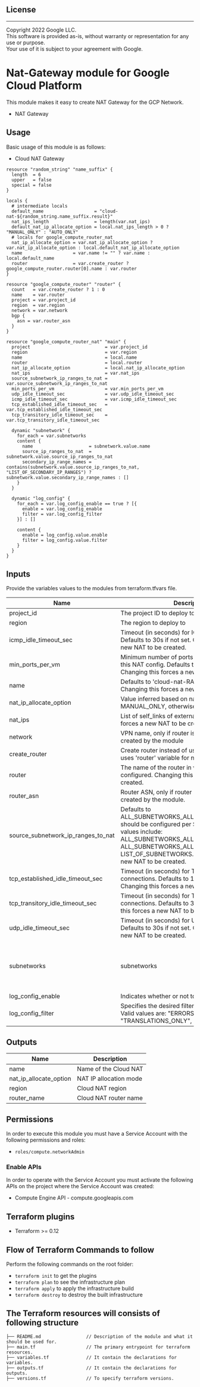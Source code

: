 ## License
---
Copyright 2022 Google LLC.  
This software is provided as-is, without warranty or representation for any use or purpose.  
Your use of it is subject to your agreement with Google.  

# Nat-Gateway module for Google Cloud Platform

This module makes it easy to create NAT Gateway for the GCP Network.

- NAT Gateway

## Usage
Basic usage of this module is as follows:

* Cloud NAT Gateway

```hcl
resource "random_string" "name_suffix" {
  length  = 6
  upper   = false
  special = false
}

locals {
  # intermediate locals
  default_name                   = "cloud-nat-${random_string.name_suffix.result}"
  nat_ips_length                 = length(var.nat_ips)
  default_nat_ip_allocate_option = local.nat_ips_length > 0 ? "MANUAL_ONLY" : "AUTO_ONLY"
  # locals for google_compute_router_nat
  nat_ip_allocate_option = var.nat_ip_allocate_option ? var.nat_ip_allocate_option : local.default_nat_ip_allocate_option
  name                   = var.name != "" ? var.name : local.default_name
  router                 = var.create_router ? google_compute_router.router[0].name : var.router
}

resource "google_compute_router" "router" {
  count   = var.create_router ? 1 : 0
  name    = var.router
  project = var.project_id
  region  = var.region
  network = var.network
  bgp {
    asn = var.router_asn
  }
}

resource "google_compute_router_nat" "main" {
  project                            = var.project_id
  region                             = var.region
  name                               = local.name
  router                             = local.router
  nat_ip_allocate_option             = local.nat_ip_allocate_option
  nat_ips                            = var.nat_ips
  source_subnetwork_ip_ranges_to_nat = var.source_subnetwork_ip_ranges_to_nat
  min_ports_per_vm                   = var.min_ports_per_vm
  udp_idle_timeout_sec               = var.udp_idle_timeout_sec
  icmp_idle_timeout_sec              = var.icmp_idle_timeout_sec
  tcp_established_idle_timeout_sec   = var.tcp_established_idle_timeout_sec
  tcp_transitory_idle_timeout_sec    = var.tcp_transitory_idle_timeout_sec

  dynamic "subnetwork" {
    for_each = var.subnetworks
    content {
      name                     = subnetwork.value.name
      source_ip_ranges_to_nat  = subnetwork.value.source_ip_ranges_to_nat
      secondary_ip_range_names = contains(subnetwork.value.source_ip_ranges_to_nat, "LIST_OF_SECONDARY_IP_RANGES") ? subnetwork.value.secondary_ip_range_names : []
    }
  }

  dynamic "log_config" {
    for_each = var.log_config_enable == true ? [{
      enable = var.log_config_enable
      filter = var.log_config_filter
    }] : []

    content {
      enable = log_config.value.enable
      filter = log_config.value.filter
    }
  }
}

```

## Inputs
Provide the variables values to the modules from terraform.tfvars file.
>
| Name | Description | Type | Default |
|------|-------------|------|------ |
| project_id | The project ID to deploy to | string | - |
| region | The region to deploy to | string | - | 
| icmp_idle_timeout_sec | Timeout (in seconds) for ICMP connections. Defaults to 30s if not set. Changing this forces a new NAT to be created. | number | 30 |
| min_ports_per_vm | Minimum number of ports allocated to a VM from this NAT config. Defaults to 64 if not set. Changing this forces a new NAT to be created | number | 64 | 
| name | Defaults to 'cloud-nat-RANDOM_SUFFIX'. Changing this forces a new NAT to be created. | string | - |
| nat_ip_allocate_option | Value inferred based on nat_ips. If present set to MANUAL_ONLY, otherwise AUTO_ONLY | - | false |
| nat_ips | List of self_links of external IPs. Changing this forces a new NAT to be created. | list(string) | [] |
| network | VPN name, only if router is not passed in and is created by the module | string | - | 
| create_router | Create router instead of using an existing one, uses 'router' variable for new resource name. | - | false |
| router | The name of the router in which this NAT will be configured. Changing this forces a new NAT to be created. | - | - |
| router_asn | Router ASN, only if router is not passed in and is created by the module. | number | 64514 |
| source_subnetwork_ip_ranges_to_nat | Defaults to ALL_SUBNETWORKS_ALL_IP_RANGES. How NAT should be configured per Subnetwork. Valid values include: ALL_SUBNETWORKS_ALL_IP_RANGES, ALL_SUBNETWORKS_ALL_PRIMARY_IP_RANGES, LIST_OF_SUBNETWORKS. Changing this forces a new NAT to be created. | - | ALL_SUBNETWORKS_ALL_IP_RANGES |
| tcp_established_idle_timeout_sec | Timeout (in seconds) for TCP established connections. Defaults to 1200s if not set. Changing this forces a new NAT to be created | number | 1200 |
| tcp_transitory_idle_timeout_sec | Timeout (in seconds) for TCP transitory connections. Defaults to 30s if not set. Changing this forces a new NAT to be created. | number | 30 |
| udp_idle_timeout_sec | Timeout (in seconds) for UDP connections. Defaults to 30s if not set. Changing this forces a new NAT to be created. | number | 30 | 
| subnetworks | subnetworks | <pre>list(object({<br>    name                     = string,<br>    source_ip_ranges_to_nat  = list(string)<br>    secondary_ip_range_names = list(string)<br>  }))</pre> | [] |
| log_config_enable | Indicates whether or not to export logs | bool | false |
| log_config_filter | Specifies the desired filtering of logs on this NAT. Valid values are: \"ERRORS_ONLY\", \"TRANSLATIONS_ONLY\", \"ALL\" | string | ALL |

## Outputs
| Name | Description |
|------|-------------|
| name | Name of the Cloud NAT |
| nat_ip_allocate_option | NAT IP allocation mode |
| region | Cloud NAT region |
| router_name | Cloud NAT router name |
## Permissions
In order to execute this module you must have a Service Account with the following permissions and roles:

- `roles/compute.networkAdmin`

### Enable APIs
In order to operate with the Service Account you must activate the following APIs on the project where the Service Account was created:

- Compute Engine API - compute.googleapis.com

## Terraform plugins
- Terraform >= 0.12

## Flow of Terraform Commands to follow
Perform the following commands on the root folder:
​
- `terraform init` to get the plugins
- `terraform plan` to see the infrastructure plan
- `terraform apply` to apply the infrastructure build
- `terraform destroy` to destroy the built infrastructure


## The Terraform resources will consists of following structure
```
├── README.md                 // Description of the module and what it should be used for.
├── main.tf                   // The primary entrypoint for terraform resources.
├── variables.tf              // It contain the declarations for variables.
├── outputs.tf                // It contain the declarations for outputs.
├── versions.tf               // To specify terraform versions.
```